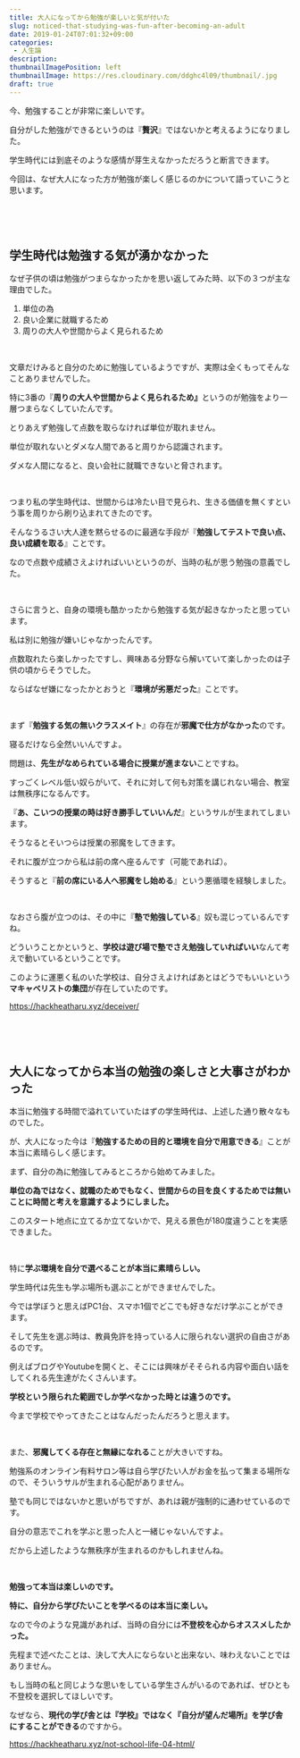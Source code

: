 ```yaml
---
title: 大人になってから勉強が楽しいと気が付いた
slug: noticed-that-studying-was-fun-after-becoming-an-adult
date: 2019-01-24T07:01:32+09:00
categories: 
 - 人生論
description: 
thumbnailImagePosition: left
thumbnailImage: https://res.cloudinary.com/ddghc4l09/thumbnail/.jpg
draft: true
---
```


<!--more-->

今、勉強することが非常に楽しいです。

自分がした勉強ができるというのは『<strong>贅沢</strong>』ではないかと考えるようになりました。

学生時代には到底そのような感情が芽生えなかっただろうと断言できます。

今回は、なぜ大人になった方が勉強が楽しく感じるのかについて語っていこうと思います。

&nbsp;

&nbsp;
<h2>学生時代は勉強する気が湧かなかった</h2>
なぜ子供の頃は勉強がつまらなかったかを思い返してみた時、以下の３つが主な理由でした。
<ol>
 	<li>単位の為</li>
 	<li>良い企業に就職するため</li>
 	<li>周りの大人や世間からよく見られるため</li>
</ol>
&nbsp;

文章だけみると自分のために勉強しているようですが、実際は全くもってそんなことありませんでした。

特に3番の『<strong>周りの大人や世間からよく見られるため』</strong>というのが勉強をより一層つまらなくしていたんです。

とりあえず勉強して点数を取らなければ単位が取れません。

単位が取れないとダメな人間であると周りから認識されます。

ダメな人間になると、良い会社に就職できないと脅されます。

&nbsp;

つまり私の学生時代は、世間からは冷たい目で見られ、生きる価値を無くすという事を周りから刷り込まれてきたのです。

そんなうるさい大人達を黙らせるのに最適な手段が『<strong>勉強してテストで良い点、良い成績を取る</strong>』ことです。

なので点数や成績さえよければいいというのが、当時の私が思う勉強の意義でした。

&nbsp;

さらに言うと、自身の環境も酷かったから勉強する気が起きなかったと思っています。

私は別に勉強が嫌いじゃなかったんです。

点数取れたら楽しかったですし、興味ある分野なら解いていて楽しかったのは子供の頃からそうでした。

ならばなぜ嫌になったかとおうと『<strong>環境が劣悪だった</strong>』ことです。

&nbsp;

まず『<strong>勉強する気の無いクラスメイト</strong>』の存在が<strong>邪魔で仕方がなかった</strong>のです。

寝るだけなら全然いいんですよ。

問題は、<strong>先生がなめられている場合に授業が進まない</strong>ことですね。

すっごくレベル低い奴らがいて、それに対して何も対策を講じれない場合、教室は無秩序になるんです。

『<strong>あ、こいつの授業の時は好き勝手していいんだ</strong>』というサルが生まれてしまいます。

そうなるとそいつらは授業の邪魔をしてきます。

それに腹が立つから私は前の席へ座るんです（可能であれば）。

そうすると『<strong>前の席にいる人へ邪魔をし始める</strong>』という悪循環を経験しました。

&nbsp;

なおさら腹が立つのは、その中に『<strong>塾で勉強している</strong>』奴も混じっているんですね。

どういうことかというと、<strong>学校は遊び場で塾でさえ勉強していればいい</strong>なんて考えで動いているということです。

このように運悪く私のいた学校は、自分さえよければあとはどうでもいいという<strong>マキャベリストの集団</strong>が存在していたのです。

https://hackheatharu.xyz/deceiver/

&nbsp;

&nbsp;
<h2>大人になってから本当の勉強の楽しさと大事さがわかった</h2>
本当に勉強する時間で溢れていていたはずの学生時代は、上述した通り散々なものでした。

が、大人になった今は『<strong>勉強するための目的と環境を自分で用意できる</strong>』ことが本当に素晴らしく感じます。

まず、自分の為に勉強してみるところから始めてみました。

<strong>単位の為ではなく、就職のためでもなく、世間からの目を良くするためでは無いことに時間と考えを意識するようにしました。</strong>

このスタート地点に立てるか立てないかで、見える景色が180度違うことを実感できました。

&nbsp;

特に<strong>学ぶ環境を自分で選べることが本当に素晴らしい。</strong>

学生時代は先生も学ぶ場所も選ぶことができませんでした。

今では学ぼうと思えばPC1台、スマホ1個でどこでも好きなだけ学ぶことができます。

そして先生を選ぶ時は、教員免許を持っている人に限られない選択の自由さがあるのです。

例えばブログやYoutubeを開くと、そこには興味がそそられる内容や面白い話をしてくれる先生達がたくさんいます。

<strong>学校という限られた範囲でしか学べなかった時とは違うのです。</strong>

今まで学校でやってきたことはなんだったんだろうと思えます。

&nbsp;

また、<strong>邪魔してくる存在と無縁になれる</strong>ことが大きいですね。

勉強系のオンライン有料サロン等は自ら学びたい人がお金を払って集まる場所なので、そういうサルが生まれる心配がありません。

塾でも同じではないかと思いがちですが、あれは親が強制的に通わせているのです。

自分の意志でこれを学ぶと思った人と一緒じゃないんですよ。

だから上述したような無秩序が生まれるのかもしれませんね。

&nbsp;

<strong>勉強って本当は楽しいのです。</strong>

<strong>特に、自分から学びたいことを学べるのは本当に楽しい。</strong>

なので今のような見識があれば、当時の自分には<strong>不登校を心からオススメしたかった。</strong>

先程まで述べたことは、決して大人にならないと出来ない、味わえないことではありません。

もし当時の私と同じような思いをしている学生さんがいるのであれば、ぜひとも不登校を選択してほしいです。

なぜなら、<strong>現代の学び舎とは『学校』ではなく『自分が望んだ場所』を学び舎にすることができる</strong>のですから。

https://hackheatharu.xyz/not-school-life-04-html/
